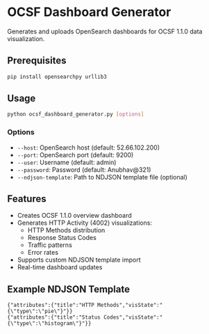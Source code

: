 # OCSF Dashboard Generator

Generates and uploads OpenSearch dashboards for OCSF 1.1.0 data visualization.

## Prerequisites

```bash
pip install opensearchpy urllib3
```

## Usage

```bash
python ocsf_dashboard_generator.py [options]
```

### Options
- `--host`: OpenSearch host (default: 52.66.102.200)
- `--port`: OpenSearch port (default: 9200)
- `--user`: Username (default: admin)
- `--password`: Password (default: Anubhav@321)
- `--ndjson-template`: Path to NDJSON template file (optional)

## Features
- Creates OCSF 1.1.0 overview dashboard
- Generates HTTP Activity (4002) visualizations:
  - HTTP Methods distribution
  - Response Status Codes
  - Traffic patterns
  - Error rates
- Supports custom NDJSON template import
- Real-time dashboard updates

## Example NDJSON Template
```ndjson
{"attributes":{"title":"HTTP Methods","visState":"{\"type\":\"pie\"}"}}
{"attributes":{"title":"Status Codes","visState":"{\"type\":\"histogram\"}"}}
```
